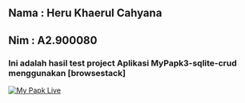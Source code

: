 ## Nama : Heru Khaerul Cahyana
## Nim : A2.900080

### Ini adalah hasil test project Aplikasi MyPapk3-sqlite-crud menggunakan [browsestack]

[![My Papk Live](https://i.ytimg.com/vi/tUs78ADaBDM/maxresdefault.jpg)](https://youtu.be/tUs78ADaBDM "My Papk Live")

